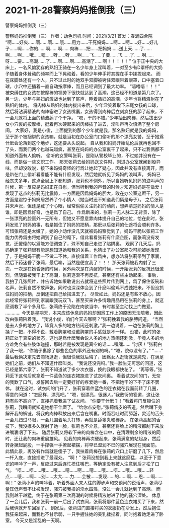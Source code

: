 # 2021-11-28警察妈妈推倒我（三）



警察妈妈推倒我（三）



警察妈妈推倒我（三）
作者：劫色司机 时间：2021/3/21 首发：春满四合院
“啊……好爽……啊……啊……哦……用力……干死妈妈……啊……啊……好……好儿子……啊……你的……啊……啊……肉棒……把……把妈妈……送上天……了……啊……啊……哦……嗯……呀……呀……啊……飞……了要……飞……了……啊……呀……要……高潮……了……啊……啊……高潮了……啊！！！！！” 位于正中央的大床上，一名风韵犹存的熟妇正骑在一名少年身上淫叫着，一对至少有D罩杯的大奶子随着身体耸动的频率而上下晃动着，看的少年伸手将其握在手中揉捏起来。 而在床脚处还有一个人，只不过此时的她双手双脚被铐住双眼带着眼罩，口中塞着口球，小穴中还插着一直自动按摩棒，而且已经调到了最大功率。 “唔唔唔！！！” 被束缚住的女孩在按摩棒的犒劳下很快就达到了高潮，这已经不知道是第几次了。 另一边，少年与熟妇的激战也达到了尾声，睡着熟妇的高潮，少年也将精液射在了熟妇的体内。 将肉棒从熟妇的体内拔出来后，少年淫笑着取下床尾女孩的口球，然后将沾满精液的肉棒塞进了女孩嘴裏，女孩得到肉棒后立刻疯狂的舔了起来，不一会儿就将上面的精液舔了个干净。 “嗯，干的不错。”少年抽出肉棒，然后拔出少女小穴裏的按摩棒，挺着再次硬起来的肉棒插了进去，淫叫声再次填满了整个房间。 大家好，我是小俊，上面提到的那个少年就是我，那名熟妇就是我的妈妈，至于那个被捆绑的女孩嘛，就是当初在办公室门口偷听的那个漂亮女警，至于她爲什麽会沦落到这个地步，这还要从头说起。 自从我和妈妈开始乱伦后就再也回不了头，而我们两个也越玩越疯，甚至在妈妈的办公室裏干了起来，只不过我俩都不知道外面有人偷听。 偷听的女警叫张莉，是刚从警校毕业的，不过她并没有在一线，而是做一些文职工作。 那天张莉去给妈妈送文件时，刚进办公室就闻到股异味，但却没敢说，接下来妈妈奇怪的行爲让她起了疑心，因此并没有直接离开，而是趴在门上偷听看看能不能有什麽发现，然后她就听见了妈妈的浪叫声。 妈妈已经丧夫多年，这点全局上下都知道，张莉也不例外，所以当她听见妈妈的浪叫声的时候，第一反应是妈妈正在自慰，但当听到我的声音的时候才知道妈妈是在做爱！ 发现了这点的张莉无比震惊，一方面是因爲妈妈的胆大，敢在办公室这麽干，另一方面是震惊于妈妈居然养了个小情人（她当时还不知道我们俩是母子）。 之后张莉并未声张，但还是藏了个心眼，经常偷偷关注妈妈的动向，想弄清楚妈妈的情人是谁，即是因爲好奇，也是爲了自己。 作爲新来的，张莉一无人脉二无背景，除了一张漂亮的脸蛋外一无所有，但她又不愿意靠肉体提升自己的地位，恰在此时，张莉发现了妈妈的事，若是抓住了妈妈的把柄，那麽以后张莉的仕途将会顺利许多。 可惜张莉还是太嫩了，她的小动作没几天就被妈妈察觉到了，妈妈干脆以张莉工作能力优秀爲由将她调到了自己的麾下，借此看看张莉有什麽企图，而张莉没有发觉，还傻傻的以爲能方便调查了，殊不知自己走进了陷阱裏。 观察了几天后，妈妈确定了张莉很有能是想知道她和我的关系，也猜出了办公室那次可能被她发现了，于是妈妈干脆一不做二不休，直接借着工作爲由，想办法将张莉带到了家裏，然后下药迷昏了张莉，最后嘛，当然是便宜我了！！！ 那天张莉被我内射了三次，一次是在她昏迷的时候，另外两次是在清醒的时候，一开始张莉的反抗还很激烈，但随着被我干上了高潮，张莉逐渐不再反抗，甚至还有些主动起来。 事后，我拍了几张照片，并告诉她如果敢说出去就将这些照片传到网上，爲了保住饭碗和名声，张莉自然不敢声张，同时也深深体会到了什麽叫偷鸡不成蚀把米，不但没抓住妈妈的把柄，反倒还把自己给搭进去了。 尽管如此，妈妈还是有些不放心，因此经常将张莉带到家裏跟我玩双飞，甚至买来许多情趣用品用在张莉的身上，就这麽调教了半个多月后，张莉终于沦陷在肉欲当中，有时甚至主动找上门做爱。 ………… 今天是星期天，本来应该休息的妈妈却因爲工作上的原因无法陪我，因此改由张莉陪着我。 “我说小俊，咱们今天去哪啊？”张莉挽着我的胳膊问道。 “当然是去人多的地方了，毕竟人多的地方热闹还刺激。”我一边说着，一边在张莉的胸上揉了一把，不得不说，戴着胸罩和没戴胸罩的手感就是不一样。 没错，此时的张莉正处于真空的状态，这也是爲什麽我会说人多的地方热闹还刺激，毕竟人多的地方难免会有些肢体碰撞，那时若是被发现是真空的话……嘿嘿…… “讨厌！”张莉白了我一眼，“你脑子裏除了那些色色的事外还有别的吗。” “嗯，貌似没有了。” “……” 最后我俩决定先去商场逛逛，但很快我就后悔了，因爲女人逛街就是魔鬼，在满足她们之前，她们从不知道什麽叫类。 “我说还没完吗。”我一脸生无可恋的问道，这已经是第六家了，张莉不知道试了多少次衣服，换的我眼都快花了。 “再等等。”张莉丢下这句后就拿着一件蓝色的连衣裙跑进了试衣间裏。 看着试衣间的门，无奈的我歎了口气，发誓回去后一定要好好的疼爱她一番，不把她干的下不了床不罢休。 就在这时，试衣间的门开了，张莉穿着件蓝色的连衣裙在我面前转了几圈，得意的问道：“怎麽样，漂亮吧。” “嗯，很漂亮，很迷人。”我敷衍的答道，这让张莉有些不高兴了，直接抓着我进了试衣间。 “你要干什麽？！”看着将门反锁住的张莉，我瞬间就知道她想干什麽了。 “给你点安慰。”张莉俏皮的答道，然后蹲下身解开我的裤链，将我的肉棒释放出来后含在嘴裏，时而吞吐时而舔舐，灵活的舌头一会儿扫过马眼，一会儿围着龟头打转，再就是舔睾丸和棒身。 在张莉高超的舌技下，我没撑多久就射了她一脸，张莉也不介意，甚至还将脸上的精液都刮下来放进嘴裏咽了下去。 随后张莉又将软下来的肉棒含在口中，在清理剩余的精液的同时，还让我的肉棒重展雄风。 见我的肉棒再次硬起来，张莉满意的站起身，然后转身撅起屁股，一手撑强一手撩起裙摆，将早已湿润不已的骚穴展现在我面前。 此情此景，再没有作爲就是傻子了，我扶着肉棒在张莉的穴口上研磨了几下，然后一杆入底，直接插进了最深处。 “啊！” 张莉没想到我上来就这麽猛，以至于下意识的呻吟了一声，反应过来后连忙捂住嘴巴，等确定没有被人注意到后才松了口气。 “唔……唔……哦……哦……嗯……啊……嗯……哦……唔……哦……哦……轻点……哦……啊……别……太大……力……会被……发现……的……啊……恩……啊……啊！” 张莉小声的呻吟着，听着外面人来人往的脚步声和交谈间的说话声，张莉尽量压低声音不让被发现，骚穴被我操的淫水四溅，没过一会儿就达到了高潮。 而我则越干越猛，终于在张莉第三次高潮的时候将精液射进了她的骚穴深处。 休息了一会儿后，我和张莉一前一后出了试衣间，张莉将那件蓝色连衣裙买了下来，然后我俩就开车回家了。 到家后，张莉进门直接将买的衣服扔在沙发上，然后抱住我狂亲起来，而我也不甘示弱，一只手握住她的美乳揉捏着，同时抱着她走进了卧室。 今天又是淫乱的一天啊。


